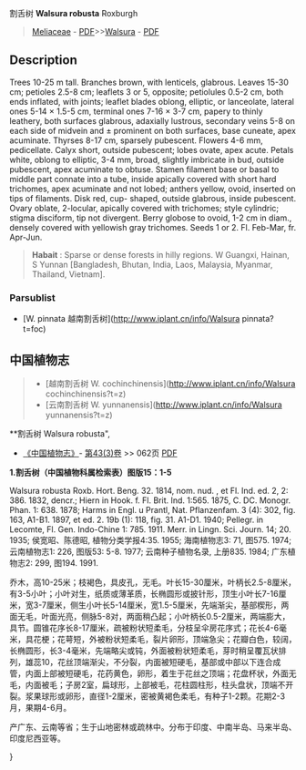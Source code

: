 割舌树  **Walsura robusta** Roxburgh

> [Meliaceae](http://www.iplant.cn/info/Meliaceae?t=foc) - [PDF](http://www.iplant.cn/foc/pdf/Meliaceae.pdf)>>[Walsura](http://www.iplant.cn/info/Walsura?t=foc) - [PDF](http://www.iplant.cn/foc/pdf/Walsura.pdf)

## Description

Trees 10-25 m tall. Branches brown, with lenticels, glabrous. Leaves 15-30 cm; petioles 2.5-8 cm; leaflets 3 or 5, opposite; petiolules 0.5-2 cm, both ends inflated, with joints; leaflet blades oblong, elliptic, or lanceolate, lateral ones 5-14 × 1.5-5 cm, terminal ones 7-16 × 3-7 cm, papery to thinly leathery, both surfaces glabrous, adaxially lustrous, secondary veins 5-8 on each side of midvein and ± prominent on both surfaces, base cuneate, apex acuminate. Thyrses 8-17 cm, sparsely pubescent. Flowers 4-6 mm, pedicellate. Calyx short, outside pubescent; lobes ovate, apex acute. Petals white, oblong to elliptic, 3-4 mm, broad, slightly imbricate in bud, outside pubescent, apex acuminate to obtuse. Stamen filament base or basal to middle part connate into a tube, inside apically covered with short hard trichomes, apex acuminate and not lobed; anthers yellow, ovoid, inserted on tips of filaments. Disk red, cup- shaped, outside glabrous, inside pubescent. Ovary oblate, 2-locular, apically covered with trichomes; style cylindric; stigma disciform, tip not divergent. Berry globose to ovoid, 1-2 cm in diam., densely covered with yellowish gray trichomes. Seeds 1 or 2. Fl. Feb-Mar, fr. Apr-Jun.


> **Habait** : 
> Sparse or dense forests in hilly regions. W Guangxi, Hainan, S Yunnan [Bangladesh, Bhutan, India, Laos, Malaysia, Myanmar, Thailand, Vietnam].



### Parsublist

* [W.  pinnata  越南割舌树](http://www.iplant.cn/info/Walsura pinnata?t=foc)

## 中国植物志

> * [越南割舌树  W.  cochinchinensis](http://www.iplant.cn/info/Walsura cochinchinensis?t=z)
> * [云南割舌树  W.  yunnanensis](http://www.iplant.cn/info/Walsura yunnanensis?t=z)


**割舌树 Walsura robusta",



* [《中国植物志》](http://www.iplant.cn/frps)- [第43(3)卷](http://www.iplant.cn/frps/vol/43(3)) >> 062页 [PDF](http://www.iplant.cn/frps/pdf/43(3)/062.PDF)


**1.割舌树（中国植物科属检索表）图版15：1-5**

Walsura robusta Roxb. Hort. Beng. 32. 1814, nom. nud. , et Fl. Ind. ed. 2, 2: 386. 1832, dencr.; Hiern in Hook. f. Fl. Brit. Ind. 1:565. 1875, C. DC. Monogr. Phan. 1: 638. 1878; Harms in Engl. u Prantl, Nat. Pflanzenfam. 3 (4): 302, fig. 163, A1-B1. 1897, et ed. 2. 19b (1): 118, fig. 31. A1-D1. 1940; Pellegr. in Lecomte, Fl. Gen. Indo-Chine 1: 785. 1911. Merr. in Lingn. Sci. Journ. 14; 20. 1935; 侯宽昭、陈德昭, 植物分类学报4:35. 1955; 海南植物志3: 71, 图575. 1974; 云南植物志1: 226, 图版53: 5-8. 1977; 云南种子植物名录, 上册835. 1984; 广东植物志2: 299, 图194. 1991.

乔木，高10-25米；枝褐色，具皮孔，无毛。叶长15-30厘米，叶柄长2.5-8厘米，有3-5小叶；小叶对生，纸质或薄革质，长椭圆形或披针形，顶生小叶长7-16厘米，宽3-7厘米，侧生小叶长5-14厘米，宽1.5-5厘米，先端渐尖，基部楔形，两面无毛，叶面光亮，侧脉5-8对，两面稍凸起；小叶柄长0.5-2厘米，两端膨大，具节。圆锥花序长8-17厘米，疏被粉状短柔毛，分枝呈伞房花序式；花长4-6毫米，具花梗；花萼短，外被粉状短柔毛，裂片卵形，顶端急尖；花瓣白色，较阔，长椭圆形，长3-4毫米，先端略尖或钝，外面被粉状短柔毛，芽时稍呈覆瓦状排列，雄蕊10，花丝顶端渐尖，不分裂，内面被短硬毛，基部或中部以下连合成管，内面上部被短硬毛，花药黄色，卵形，着生于花丝之顶端；花盘杯状，外面无毛，内面被毛；子房2室，扁球形，上部被毛，花柱圆柱形，柱头盘状，顶端不开裂。浆果球形或卵形，直径1-2厘米，密被黄褐色柔毛，有种子1-2颗。花期2-3月，果期4-6月。

产广东、云南等省；生于山地密林或疏林中。分布于印度、中南半岛、马来半岛、印度尼西亚等。



}